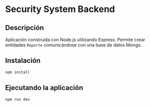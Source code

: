 # Security System Backend

## Descripción

Aplicación construida con Node.js utilizando Express.
Permite crear entidades `Reporte` comunicándose con una base de datos Mongo.

## Instalación

```bash
npm install
```

## Ejecutando la aplicación

```bash
npm run dev
```
